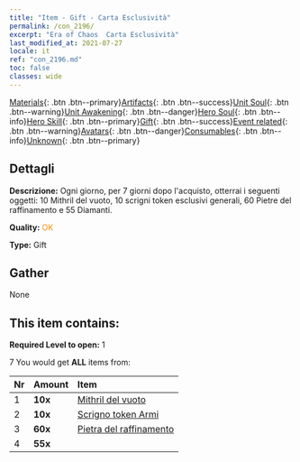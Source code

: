 ```yaml
---
title: "Item - Gift - Carta Esclusività"
permalink: /con_2196/
excerpt: "Era of Chaos  Carta Esclusività"
last_modified_at: 2021-07-27
locale: it
ref: "con_2196.md"
toc: false
classes: wide
---
```

 [Materials](/ItemsIT/){: .btn .btn--primary}[Artifacts](/ItemsIT/Artifacts/){: .btn .btn--success}[Unit Soul](/ItemsIT/UnitSoul/){: .btn .btn--warning}[Unit Awakening](/ItemsIT/UnitAwakening/){: .btn .btn--danger}[Hero Soul](/ItemsIT/HeroSoul/){: .btn .btn--info}[Hero Skill](/ItemsIT/HeroSkill/){: .btn .btn--primary}[Gift](/ItemsIT/Gift/){: .btn .btn--success}[Event related](/ItemsIT/Events/){: .btn .btn--warning}[Avatars](/ItemsIT/Avatars/){: .btn .btn--danger}[Consumables](/ItemsIT/Consumables/){: .btn .btn--info}[Unknown](/ItemsIT/Unknown/){: .btn .btn--primary}

## Dettagli
 **Descrizione:** Ogni giorno, per 7 giorni dopo l'acquisto, otterrai i seguenti oggetti: 10 Mithril del vuoto, 10 scrigni token esclusivi generali, 60 Pietre del raffinamento e 55 Diamanti.

 **Quality:** <span style="color: #FF8C00">OK</span>

 **Type:** Gift

## Gather

  None

## This item contains:

 **Required Level to open:** 1

 7 You would get **ALL** items  from:

  | Nr | Amount |     Item    |
  |:---|:-------|:------------|
  | 1 |  **10x** | [Mithril del vuoto](/ItemsIT/con_817/) |  | 
  | 2 |  **10x** | [Scrigno token Armi](/ItemsIT/con_1367/) |  | 
  | 3 |  **60x** | [Pietra del raffinamento](/ItemsIT/con_814/) |  | 
  | 4 |  **55x** | <i class="fas fa-gem"/> |  | 

